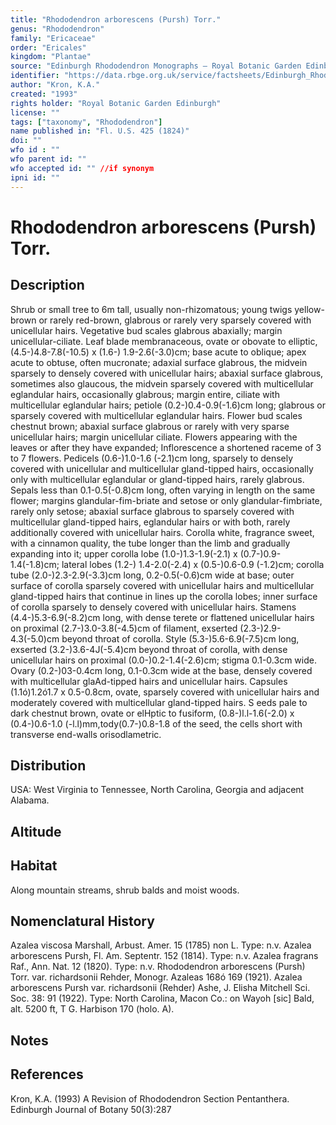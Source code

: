 ```yaml
---
title: "Rhododendron arborescens (Pursh) Torr."
genus: "Rhododendron"
family: "Ericaceae"
order: "Ericales"
kingdom: "Plantae"
source: "Edinburgh Rhododendron Monographs – Royal Botanic Garden Edinburgh"
identifier: "https://data.rbge.org.uk/service/factsheets/Edinburgh_Rhododendron_Monographs.xhtml"
author: "Kron, K.A."
created: "1993"
rights holder: "Royal Botanic Garden Edinburgh"
license: ""
tags: ["taxonomy", "Rhododendron"]
name published in: "Fl. U.S. 425 (1824)"
doi: ""
wfo id : ""
wfo parent id: ""
wfo accepted id: "" //if synonym                      
ipni id: ""
---
```


                       

# Rhododendron arborescens (Pursh) Torr.

## Description
Shrub or small tree to 6m tall, usually non-rhizomatous; young twigs yellow-brown or rarely red-brown, glabrous or rarely very sparsely covered with unicellular hairs. Vegetative bud scales glabrous abaxially; margin unicellular-ciliate. Leaf blade membranaceous, ovate or obovate to elliptic, (4.5-)4.8-7.8(-10.5) x (1.6-) 1.9-2.6(-3.0)cm; base acute to oblique; apex acute to obtuse, often mucronate; adaxial surface glabrous, the midvein sparsely to densely covered with unicellular hairs; abaxial surface glabrous, sometimes also glaucous, the midvein sparsely covered with multicellular eglandular hairs, occasionally glabrous; margin entire, ciliate with multicellular eglandular hairs; petiole (0.2-)0.4-0.9(-1.6)cm long; glabrous or sparsely covered with multicellular eglandular hairs. Flower bud scales chestnut brown; abaxial surface glabrous or rarely with very sparse unicellular hairs; margin unicellular ciliate. Flowers appearing with the leaves or after they have expanded; Inflorescence a shortened raceme of 3 to 7 flowers. Pedicels (0.6-)1.0-1.6 (-2.1)cm long, sparsely to densely covered with unicellular and multicellular gland-tipped hairs, occasionally only with multicellular eglandular or gland-tipped hairs, rarely glabrous. Sepals less than 0.1-0.5(-0.8)cm long, often varying in length on the same flower; margins glandular-fim-briate and setose or only glandular-fimbriate, rarely only setose; abaxial surface glabrous to sparsely covered with multicellular gland-tipped hairs, eglandular hairs or with both, rarely additionally covered with unicellular hairs. Corolla white, fragrance sweet, with a cinnamon quality, the tube longer than the limb and gradually expanding into it; upper corolla lobe (1.0-)1.3-1.9(-2.1) x (0.7-)0.9-1.4(-1.8)cm; lateral lobes (1.2-) 1.4-2.0(-2.4) x (0.5-)0.6-0.9 (-1.2)cm; corolla tube (2.0-)2.3-2.9(-3.3)cm long, 0.2-0.5(-0.6)cm wide at base; outer surface of corolla sparsely covered with unicellular hairs and multicellular gland-tipped hairs that continue in lines up the corolla lobes; inner surface of corolla sparsely to densely covered with unicellular hairs. Stamens (4.4-)5.3-6.9(-8.2)cm long, with dense terete or flattened unicellular hairs on proximal (2.7-)3.0-3.8(-4.5)cm of filament, exserted (2.3-)2.9-4.3(-5.0)cm beyond throat of corolla. Style (5.3-)5.6-6.9(-7.5)cm long, exserted (3.2-)3.6-4J(-5.4)cm beyond throat of corolla, with dense unicellular hairs on proximal (0.0-)0.2-1.4(-2.6)cm; stigma 0.1-0.3cm wide. Ovary (0.2-)03-0.4cm long, 0.1-0.3cm wide at the base, densely covered with multicellular glaAd-tipped hairs and unicellular hairs. Capsules (1.1ó)1.2ó1.7 x 0.5-0.8cm, ovate, sparsely covered with unicellular hairs and moderately covered with multicellular gland-tipped hairs. S eeds pale to dark chestnut brown, ovate or elHptic to fusiform, (0.8-)l.l-1.6(-2.0) x (0.4-)0.6-1.0 (-l.l)mm,tody(0.7-)0.8-1.8 of the seed, the cells short with transverse end-walls orisodlametric.

## Distribution
USA: West Virginia to Tennessee, North Carolina, Georgia and adjacent Alabama.

## Altitude


## Habitat
Along mountain streams, shrub balds and moist woods.

## Nomenclatural History
Azalea viscosa Marshall, Arbust. Amer. 15 (1785) non L. Type: n.v. Azalea arborescens Pursh, Fl. Am. Septentr. 152 (1814). Type: n.v. Azalea fragrans Raf., Ann. Nat. 12 (1820). Type: n.v. Rhododendron arborescens (Pursh) Torr. var. richardsonii Rehder, Monogr. Azaleas 168ó 169 (1921). Azalea arborescens Pursh var. richardsonii (Rehder) Ashe, J. Elisha Mitchell Sci. Soc. 38: 91 (1922). Type: North Carolina, Macon Co.: on Wayoh [sic] Bald, alt. 5200 ft, T G. Harbison 170 (holo. A).
                       
## Notes


## References

Kron, K.A. (1993) A Revision of Rhododendron Section Pentanthera. Edinburgh Journal of Botany 50(3):287
